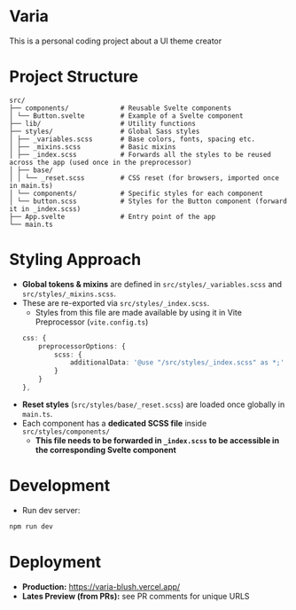 # Varia
This is a personal coding project about a UI theme creator


# Project Structure
```
src/
├── components/             # Reusable Svelte components
│ └── Button.svelte         # Example of a Svelte component
├── lib/                    # Utility functions
├── styles/                 # Global Sass styles
│ ├── _variables.scss       # Base colors, fonts, spacing etc.
│ ├── _mixins.scss          # Basic mixins
│ ├── _index.scss           # Forwards all the styles to be reused across the app (used once in the preprocessor)
│ ├── base/                 
│ │ └── _reset.scss         # CSS reset (for browsers, imported once in main.ts)
│ └── components/           # Specific styles for each component
│ └── button.scss           # Styles for the Button component (forward it in _index.scss)
├── App.svelte              # Entry point of the app
└── main.ts
```

# Styling Approach
- **Global tokens & mixins** are defined in ```src/styles/_variables.scss``` and ```src/styles/_mixins.scss```.
- These are re-exported via ```src/styles/_index.scss```.
    - Styles from this file are made available by using it in Vite Preprocessor (```vite.config.ts```)
    ```ts 
    css: {
        preprocessorOptions: {
            scss: {
                additionalData: '@use "/src/styles/_index.scss" as *;'
            }
        }
    },
    ```
- **Reset styles** (```src/styles/base/_reset.scss```) are loaded once globally in ```main.ts```.
- Each component has a **dedicated SCSS file** inside ```src/styles/components/```
    - **This file needs to be forwarded in ```_index.scss``` to be accessible in the corresponding Svelte component**


# Development
- Run dev server:
```bash 
npm run dev
```

# Deployment
- **Production:** https://varia-blush.vercel.app/
- **Lates Preview (from PRs):** see PR comments for unique URLS

